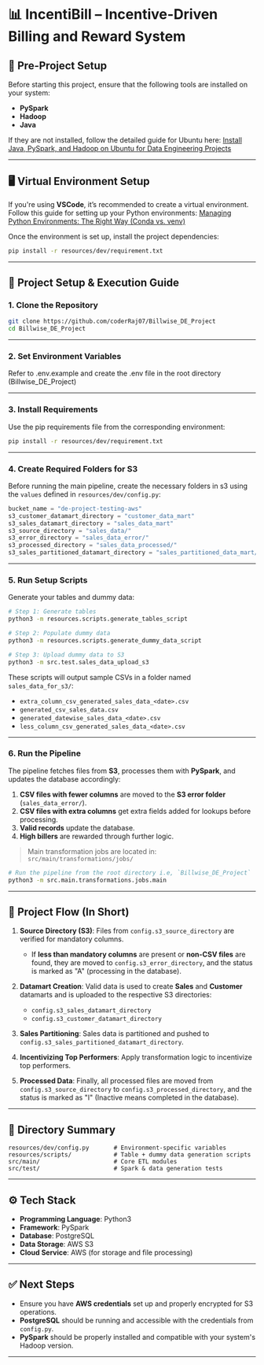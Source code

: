 
# 📊 IncentiBill – Incentive-Driven Billing and Reward System

## 🚨 Pre-Project Setup

Before starting this project, ensure that the following tools are installed on your system:

* **PySpark**
* **Hadoop**
* **Java**

If they are not installed, follow the detailed guide for Ubuntu here:
[Install Java, PySpark, and Hadoop on Ubuntu for Data Engineering Projects](https://coderraj07.medium.com/install-java-pyspark-and-hadoop-on-ubuntu-for-data-engineering-projects-0f82fd86fa44)

---

## 🖥️ Virtual Environment Setup

If you're using **VSCode**, it’s recommended to create a virtual environment. Follow this guide for setting up your Python environments:
[Managing Python Environments: The Right Way (Conda vs. venv)](https://towardsdev.com/managing-python-environments-the-right-way-conda-vs-venv-1691162a7016)

Once the environment is set up, install the project dependencies:

```bash
pip install -r resources/dev/requirement.txt
```

---

## 🔧 Project Setup & Execution Guide

### 1. Clone the Repository

```bash
git clone https://github.com/coderRaj07/Billwise_DE_Project
cd Billwise_DE_Project
```

---

### 2. Set Environment Variables

Refer to .env.example and create the .env file in the root directory (Billwise_DE_Project)

---

### 3. Install Requirements

Use the pip requirements file from the corresponding environment:

```bash
pip install -r resources/dev/requirement.txt
```

---

### 4. Create Required Folders for S3

Before running the main pipeline, create the necessary folders in s3 using the `values` defined in `resources/dev/config.py`:

```python
bucket_name = "de-project-testing-aws"
s3_customer_datamart_directory = "customer_data_mart"
s3_sales_datamart_directory = "sales_data_mart"
s3_source_directory = "sales_data/"
s3_error_directory = "sales_data_error/"
s3_processed_directory = "sales_data_processed/"
s3_sales_partitioned_datamart_directory = "sales_partitioned_data_mart/"
```

---

### 5. Run Setup Scripts

Generate your tables and dummy data:

```bash
# Step 1: Generate tables
python3 -m resources.scripts.generate_tables_script

# Step 2: Populate dummy data
python3 -m resources.scripts.generate_dummy_data_script

# Step 3: Upload dummy data to S3
python3 -m src.test.sales_data_upload_s3
```

These scripts will output sample CSVs in a folder named `sales_data_for_s3/`:

* `extra_column_csv_generated_sales_data_<date>.csv`
* `generated_csv_sales_data.csv`
* `generated_datewise_sales_data_<date>.csv`
* `less_column_csv_generated_sales_data_<date>.csv`

---

### 6. Run the Pipeline

The pipeline fetches files from **S3**, processes them with **PySpark**, and updates the database accordingly:

1. **CSV files with fewer columns** are moved to the **S3 error folder** (`sales_data_error/`).
2. **CSV files with extra columns** get extra fields added for lookups before processing.
3. **Valid records** update the database.
4. **High billers** are rewarded through further logic.

> Main transformation jobs are located in:
> `src/main/transformations/jobs/`

```bash
# Run the pipeline from the root directory i.e, `Billwise_DE_Project`
python3 -m src.main.transformations.jobs.main
```
---

## 🔄 Project Flow (In Short)

1. **Source Directory (S3)**: Files from `config.s3_source_directory` are verified for mandatory columns.

   * If **less than mandatory columns** are present or **non-CSV files** are found, they are moved to `config.s3_error_directory`, and the status is marked as "A" (processing in the database).
2. **Datamart Creation**: Valid data is used to create **Sales** and **Customer** datamarts and is uploaded to the respective S3 directories:

   * `config.s3_sales_datamart_directory`
   * `config.s3_customer_datamart_directory`
3. **Sales Partitioning**: Sales data is partitioned and pushed to `config.s3_sales_partitioned_datamart_directory`.
4. **Incentivizing Top Performers**: Apply transformation logic to incentivize top performers.
5. **Processed Data**: Finally, all processed files are moved from `config.s3_source_directory` to `config.s3_processed_directory`, and the status is marked as "I" (Inactive means completed in the database).

---

## 📁 Directory Summary

```
resources/dev/config.py       # Environment-specific variables
resources/scripts/            # Table + dummy data generation scripts
src/main/                     # Core ETL modules
src/test/                     # Spark & data generation tests
```

---

## ⚙️ Tech Stack

* **Programming Language**: Python3
* **Framework**: PySpark
* **Database**: PostgreSQL
* **Data Storage**: AWS S3
* **Cloud Service**: AWS (for storage and file processing)

---

## ✅ Next Steps

* Ensure you have **AWS credentials** set up and properly encrypted for S3 operations.
* **PostgreSQL** should be running and accessible with the credentials from `config.py`.
* **PySpark** should be properly installed and compatible with your system's Hadoop version.

---
